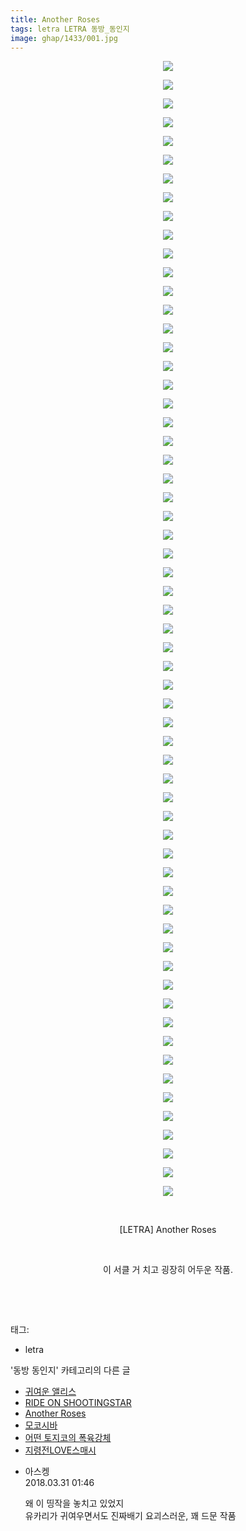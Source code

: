 ```yaml
---
title: Another Roses
tags: letra LETRA 동방_동인지
image: ghap/1433/001.jpg
---
```

<div class="article">
<p style="text-align: center; clear: none; float: none;"><img src="{{ site.nasurl }}/ghap/1433/001.jpg"/></p>
<p style="text-align: center; clear: none; float: none;"><img src="{{ site.nasurl }}/ghap/1433/002.jpg"/></p>
<p style="text-align: center; clear: none; float: none;"><img src="{{ site.nasurl }}/ghap/1433/003.jpg"/></p>
<p style="text-align: center; clear: none; float: none;"><img src="{{ site.nasurl }}/ghap/1433/004.jpg"/></p>
<p style="text-align: center; clear: none; float: none;"><img src="{{ site.nasurl }}/ghap/1433/005.jpg"/></p>
<p style="text-align: center; clear: none; float: none;"><img src="{{ site.nasurl }}/ghap/1433/006.jpg"/></p>
<p style="text-align: center; clear: none; float: none;"><img src="{{ site.nasurl }}/ghap/1433/007.jpg"/></p>
<p style="text-align: center; clear: none; float: none;"><img src="{{ site.nasurl }}/ghap/1433/008.jpg"/></p>
<p style="text-align: center; clear: none; float: none;"><img src="{{ site.nasurl }}/ghap/1433/009.jpg"/></p>
<p style="text-align: center; clear: none; float: none;"><img src="{{ site.nasurl }}/ghap/1433/010.jpg"/></p>
<p style="text-align: center; clear: none; float: none;"><img src="{{ site.nasurl }}/ghap/1433/011.jpg"/></p>
<p style="text-align: center; clear: none; float: none;"><img src="{{ site.nasurl }}/ghap/1433/012.jpg"/></p>
<p style="text-align: center; clear: none; float: none;"><img src="{{ site.nasurl }}/ghap/1433/013.jpg"/></p>
<p style="text-align: center; clear: none; float: none;"><img src="{{ site.nasurl }}/ghap/1433/014.jpg"/></p>
<p style="text-align: center; clear: none; float: none;"><img src="{{ site.nasurl }}/ghap/1433/015.jpg"/></p>
<p style="text-align: center; clear: none; float: none;"><img src="{{ site.nasurl }}/ghap/1433/016.jpg"/></p>
<p style="text-align: center; clear: none; float: none;"><img src="{{ site.nasurl }}/ghap/1433/017.jpg"/></p>
<p style="text-align: center; clear: none; float: none;"><img src="{{ site.nasurl }}/ghap/1433/018.jpg"/></p>
<p style="text-align: center; clear: none; float: none;"><img src="{{ site.nasurl }}/ghap/1433/019.jpg"/></p>
<p style="text-align: center; clear: none; float: none;"><img src="{{ site.nasurl }}/ghap/1433/020.jpg"/></p>
<p style="text-align: center; clear: none; float: none;"><img src="{{ site.nasurl }}/ghap/1433/021.jpg"/></p>
<p style="text-align: center; clear: none; float: none;"><img src="{{ site.nasurl }}/ghap/1433/022.jpg"/></p>
<p style="text-align: center; clear: none; float: none;"><img src="{{ site.nasurl }}/ghap/1433/023.jpg"/></p>
<p style="text-align: center; clear: none; float: none;"><img src="{{ site.nasurl }}/ghap/1433/024.jpg"/></p>
<p style="text-align: center; clear: none; float: none;"><img src="{{ site.nasurl }}/ghap/1433/025.jpg"/></p>
<p style="text-align: center; clear: none; float: none;"><img src="{{ site.nasurl }}/ghap/1433/026.jpg"/></p>
<p style="text-align: center; clear: none; float: none;"><img src="{{ site.nasurl }}/ghap/1433/027.jpg"/></p>
<p style="text-align: center; clear: none; float: none;"><img src="{{ site.nasurl }}/ghap/1433/028.jpg"/></p>
<p style="text-align: center; clear: none; float: none;"><img src="{{ site.nasurl }}/ghap/1433/029.jpg"/></p>
<p style="text-align: center; clear: none; float: none;"><img src="{{ site.nasurl }}/ghap/1433/030.jpg"/></p>
<p style="text-align: center; clear: none; float: none;"><img src="{{ site.nasurl }}/ghap/1433/031.jpg"/></p>
<p style="text-align: center; clear: none; float: none;"><img src="{{ site.nasurl }}/ghap/1433/032.jpg"/></p>
<p style="text-align: center; clear: none; float: none;"><img src="{{ site.nasurl }}/ghap/1433/033.jpg"/></p>
<p style="text-align: center; clear: none; float: none;"><img src="{{ site.nasurl }}/ghap/1433/034.jpg"/></p>
<p style="text-align: center; clear: none; float: none;"><img src="{{ site.nasurl }}/ghap/1433/035.jpg"/></p>
<p style="text-align: center; clear: none; float: none;"><img src="{{ site.nasurl }}/ghap/1433/036.jpg"/></p>
<p style="text-align: center; clear: none; float: none;"><img src="{{ site.nasurl }}/ghap/1433/037.jpg"/></p>
<p style="text-align: center; clear: none; float: none;"><img src="{{ site.nasurl }}/ghap/1433/038.jpg"/></p>
<p style="text-align: center; clear: none; float: none;"><img src="{{ site.nasurl }}/ghap/1433/039.jpg"/></p>
<p style="text-align: center; clear: none; float: none;"><img src="{{ site.nasurl }}/ghap/1433/040.jpg"/></p>
<p style="text-align: center; clear: none; float: none;"><img src="{{ site.nasurl }}/ghap/1433/041.jpg"/></p>
<p style="text-align: center; clear: none; float: none;"><img src="{{ site.nasurl }}/ghap/1433/042.jpg"/></p>
<p style="text-align: center; clear: none; float: none;"><img src="{{ site.nasurl }}/ghap/1433/043.jpg"/></p>
<p style="text-align: center; clear: none; float: none;"><img src="{{ site.nasurl }}/ghap/1433/044.jpg"/></p>
<p style="text-align: center; clear: none; float: none;"><img src="{{ site.nasurl }}/ghap/1433/045.jpg"/></p>
<p style="text-align: center; clear: none; float: none;"><img src="{{ site.nasurl }}/ghap/1433/046.jpg"/></p>
<p style="text-align: center; clear: none; float: none;"><img src="{{ site.nasurl }}/ghap/1433/047.jpg"/></p>
<p style="text-align: center; clear: none; float: none;"><img src="{{ site.nasurl }}/ghap/1433/048.jpg"/></p>
<p style="text-align: center; clear: none; float: none;"><img src="{{ site.nasurl }}/ghap/1433/049.jpg"/></p>
<p style="text-align: center; clear: none; float: none;"><img src="{{ site.nasurl }}/ghap/1433/050.jpg"/></p>
<p style="text-align: center; clear: none; float: none;"><img src="{{ site.nasurl }}/ghap/1433/051.jpg"/></p>
<p style="text-align: center; clear: none; float: none;"><img src="{{ site.nasurl }}/ghap/1433/052.jpg"/></p>
<p style="text-align: center; clear: none; float: none;"><img src="{{ site.nasurl }}/ghap/1433/053.jpg"/></p>
<p style="text-align: center; clear: none; float: none;"><img src="{{ site.nasurl }}/ghap/1433/054.jpg"/></p>
<p style="text-align: center; clear: none; float: none;"><img src="{{ site.nasurl }}/ghap/1433/055.jpg"/></p>
<p style="text-align: center; clear: none; float: none;"><img src="{{ site.nasurl }}/ghap/1433/056.jpg"/></p>
<p style="text-align: center; clear: none; float: none;"><img src="{{ site.nasurl }}/ghap/1433/057.jpg"/></p>
<p style="text-align: center; clear: none; float: none;"><img src="{{ site.nasurl }}/ghap/1433/058.jpg"/></p>
<p style="text-align: center; clear: none; float: none;"><img src="{{ site.nasurl }}/ghap/1433/059.jpg"/></p>
<p style="text-align: center; clear: none; float: none;"><img src="{{ site.nasurl }}/ghap/1433/060.jpg"/></p>
<p style="text-align: center; clear: none; float: none;"><img src="{{ site.nasurl }}/ghap/1433/061.jpg"/></p>
<p style="text-align: center; clear: none; float: none;"><br/></p>
<p style="text-align: center; clear: none; float: none;">[LETRA] Another Roses</p>
<p style="text-align: center; clear: none; float: none;"><br/></p>
<p style="text-align: center; clear: none; float: none;">이 서클 거 치고 굉장히 어두운 작품.</p>
<p style="text-align: center; clear: none; float: none;"><br/></p>
<p><br/></p>
</div><div class="tagTrail">
<p>태그: </p>
<ul>
<li>letra</li>
</ul>
</div><div class="another">
<p>'동방 동인지' 카테고리의 다른 글</p>
<ul>
<li><a href="/2016-08-08-ghap_1436">귀여운 앨리스</a></li>
<li><a href="/2016-08-08-ghap_1435">RIDE ON SHOOTINGSTAR</a></li>
<li><a href="/2016-08-08-ghap_1433">Another Roses</a></li>
<li><a href="/2016-08-08-ghap_1432">모코시바</a></li>
<li><a href="/2016-08-08-ghap_1431">어떤 토지코의 폭육강체</a></li>
<li><a href="/2016-08-08-ghap_1430">지령전LOVE스매시</a></li>
</ul>
</div><div class="cb_module cb_fluid">
<div class="cb_wrt cb_profile">
<div class="comment">
<ul>
<li class="cb_thumb_off" id="comment15230624">
<div class="cb_comment_area">
<div class="cb_info_area">
<div class="cb_section">
<span class="cb_nick_name">아스켕</span>
</div>
<div class="cb_section">
<span class="cb_date">2018.03.31 01:46 </span>
</div>
</div>
<div class="cb_dsc_comment">
<p class="cb_dsc">
											왜 이 띵작을 놓치고 있었지<br/>
유카리가 귀여우면서도 진짜배기 요괴스러운, 꽤 드문 작품
										</p>
</div>
</div></li>
</ul>
</div>
</div><!-- commentList close -->
</div>